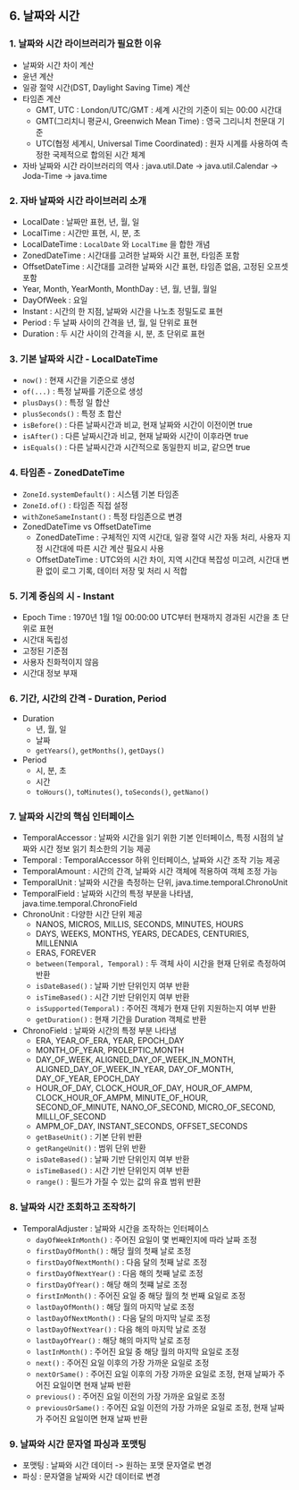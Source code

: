 ## 6. 날짜와 시간

### 1. 날짜와 시간 라이브러리가 필요한 이유
- 날짜와 시간 차이 계산
- 윤년 계산
- 일광 절약 시간(DST, Daylight Saving Time) 계산
- 타임존 계산
  - GMT, UTC : London/UTC/GMT : 세계 시간의 기준이 되는 00:00 시간대
  - GMT(그리치니 평균시, Greenwich Mean Time) : 영국 그리니치 천문대 기준
  - UTC(협정 세계시, Universal Time Coordinated) : 원자 시계를 사용하여 측정한 국제적으로 합의된 시간 체계
- 자바 날짜와 시간 라이브러리의 역사 : java.util.Date -> java.util.Calendar -> Joda-Time -> java.time

### 2. 자바 날짜와 시간 라이브러리 소개
- LocalDate : 날짜만 표현, 년, 월, 일
- LocalTime : 시간만 표현, 시, 분, 초
- LocalDateTime : `LocalDate` 와 `LocalTime` 을 합한 개념
- ZonedDateTime : 시간대를 고려한 날짜와 시간 표현, 타임존 포함
- OffsetDateTime : 시간대를 고려한 날짜와 시간 표현, 타임존 없음, 고정된 오프셋 포함
- Year, Month, YearMonth, MonthDay : 년, 월, 년월, 월일
- DayOfWeek : 요일
- Instant : 시간의 한 지점, 날짜와 시간을 나노초 정밀도로 표현
- Period : 두 날짜 사이의 간격을 년, 월, 일 단위로 표현
- Duration : 두 시간 사이의 간격을 시, 분, 초 단위로 표현

### 3. 기본 날짜와 시간 - LocalDateTime
- `now()` : 현재 시간을 기준으로 생성
- `of(...)` : 특정 날짜를 기준으로 생성
- `plusDays()` : 특정 일 합산
- `plusSeconds()` : 특정 초 합산
- `isBefore()` : 다른 날짜시간과 비교, 현재 날짜와 시간이 이전이면 true
- `isAfter()` : 다른 날짜시간과 비교, 현재 날짜와 시간이 이후라면 true
- `isEquals()` : 다른 날짜시간과 시간적으로 동일한지 비교, 같으면 true

### 4. 타임존 - ZonedDateTime
- `ZoneId.systemDefault()` : 시스템 기본 타임존
- `ZoneId.of()` : 타임존 직접 설정
- `withZoneSameInstant()` : 특정 타임존으로 변경
- ZonedDateTime vs OffsetDateTime
  - ZonedDateTime : 구체적인 지역 시간대, 일광 절약 시간 자동 처리, 사용자 지정 시간대에 따른 시간 계산 필요시 사용
  - OffsetDateTime : UTC와의 시간 차이, 지역 시간대 복잡성 미고려, 시간대 변환 없이 로그 기록, 데이터 저장 및 처리 시 적합

### 5. 기계 중심의 시 - Instant
- Epoch Time : 1970년 1월 1일 00:00:00 UTC부터 현재까지 경과된 시간을 초 단위로 표현
- 시간대 독립성
- 고정된 기준점
- 사용자 친화적이지 않음
- 시간대 정보 부재

### 6. 기간, 시간의 간격 - Duration, Period
- Duration
  - 년, 월, 일
  - 날짜
  - `getYears()`, `getMonths()`, `getDays()`
- Period
  - 시, 분, 초
  - 시간
  - `toHours()`, `toMinutes()`, `toSeconds()`, `getNano()`

### 7. 날짜와 시간의 핵심 인터페이스
- TemporalAccessor : 날짜와 시간을 읽기 위한 기본 인터페이스, 특정 시점의 날짜와 시간 정보 읽기 최소한의 기능 제공
- Temporal : TemporalAccessor 하위 인터페이스, 날짜와 시간 조작 기능 제공
- TemporalAmount : 시간의 간격, 날짜와 시간 객체에 적용하여 객체 조정 가능
- TemporalUnit : 날짜와 시간을 측정하는 단위, java.time.temporal.ChronoUnit
- TemporalField : 날짜와 시간의 특정 부분을 나타냄, java.time.temporal.ChronoField
- ChronoUnit : 다양한 시간 단위 제공
  - NANOS, MICROS, MILLIS, SECONDS, MINUTES, HOURS
  - DAYS, WEEKS, MONTHS, YEARS, DECADES, CENTURIES, MILLENNIA
  - ERAS, FOREVER
  - `between(Temporal, Temporal)` : 두 객체 사이 시간을 현재 단위로 측정하여 반환
  - `isDateBased()` : 날짜 기반 단위인지 여부 반환
  - `isTimeBased()` : 시간 기반 단위인지 여부 반환
  - `isSupported(Temporal)` : 주어진 객체가 현재 단위 지원하는지 여부 반환
  - `getDuration()` : 현재 기간을 Duration 객체로 반환
- ChronoField : 날짜와 시간의 특정 부분 나타냄
  - ERA, YEAR_OF_ERA, YEAR, EPOCH_DAY
  - MONTH_OF_YEAR, PROLEPTIC_MONTH
  - DAY_OF_WEEK, ALIGNED_DAY_OF_WEEK_IN_MONTH, ALIGNED_DAY_OF_WEEK_IN_YEAR, DAY_OF_MONTH, DAY_OF_YEAR, EPOCH_DAY
  - HOUR_OF_DAY, CLOCK_HOUR_OF_DAY, HOUR_OF_AMPM, CLOCK_HOUR_OF_AMPM, MINUTE_OF_HOUR, SECOND_OF_MINUTE, NANO_OF_SECOND, MICRO_OF_SECOND, MILLI_OF_SECOND
  - AMPM_OF_DAY, INSTANT_SECONDS, OFFSET_SECONDS
  - `getBaseUnit()` : 기본 단위 반환
  - `getRangeUnit()` : 범위 단위 반환
  - `isDateBased()` : 날짜 기반 단위인지 여부 반환
  - `isTimeBased()` : 시간 기반 단위인지 여부 반환
  - `range()` : 필드가 가질 수 있는 값의 유효 범위 반환

### 8. 날짜와 시간 조회하고 조작하기
- TemporalAdjuster : 날짜와 시간을 조작하는 인터페이스
  - `dayOfWeekInMonth()` : 주어진 요일이 몇 번째인지에 따라 날짜 조정
  - `firstDayOfMonth()` : 해당 월의 첫째 날로 조정
  - `firstDayOfNextMonth()` : 다음 달의 첫째 날로 조정
  - `firstDayOfNextYear()` : 다음 해의 첫째 날로 조정
  - `firstDayOfYear()` : 해당 해의 첫쨰 날로 조정
  - `firstInMonth()` : 주어진 요일 중 해당 월의 첫 번째 요일로 조정
  - `lastDayOfMonth()` : 해당 월의 마지막 날로 조정
  - `lastDayOfNextMonth()` : 다음 달의 마지막 날로 조정
  - `lastDayOfNextYear()` : 다음 해의 마지막 날로 조정
  - `lastDayOfYear()` : 해당 해의 마지막 날로 조정
  - `lastInMonth()` : 주어진 요일 중 해당 월의 마지막 요일로 조정
  - `next()` : 주어진 요일 이후의 가장 가까운 요일로 조정
  - `nextOrSame()` : 주어진 요일 이후의 가장 가까운 요일로 조정, 현재 날짜가 주어진 요일이면 현재 날짜 반환
  - `previous()` : 주어진 요일 이전의 가장 가까운 요일로 조정
  - `previousOrSame()` : 주어진 요일 이전의 가장 가까운 요일로 조정, 현재 날짜가 주어진 요일이면 현재 날짜 반환

### 9. 날짜와 시간 문자열 파싱과 포맷팅
- 포맷팅 : 날짜와 시간 데이터 -> 원하는 포맷 문자열로 변경
- 파싱 : 문자열을 날짜와 시간 데이터로 변경